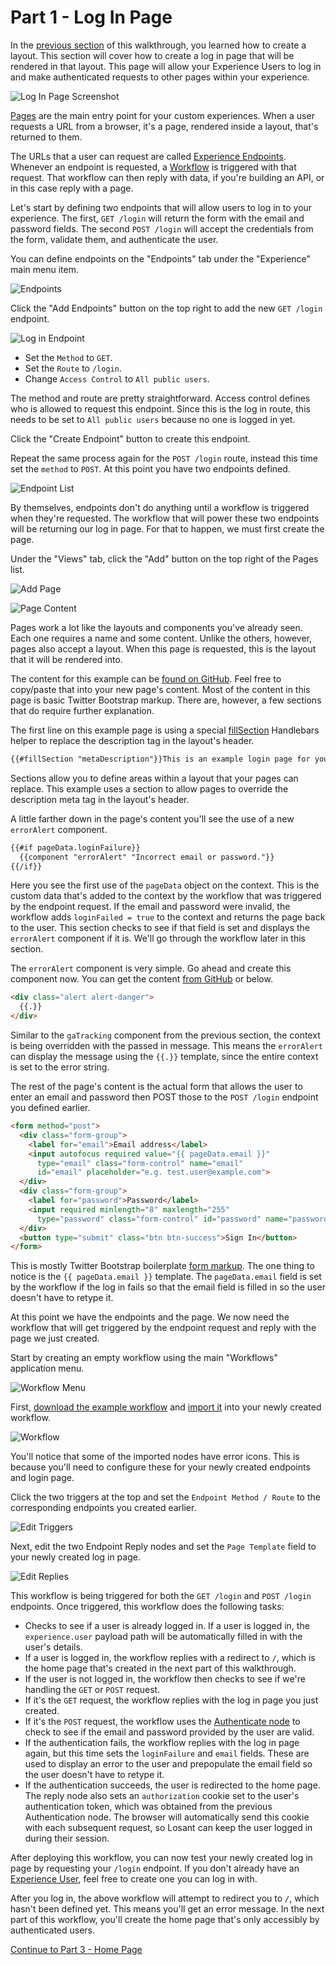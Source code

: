 # Part 1 - Log In Page

In the [previous section](/experiences/walkthrough/views/page-layout/) of this walkthrough, you learned how to create a layout. This section will cover how to create a log in page that will be rendered in that layout. This page will allow your Experience Users to log in and make authenticated requests to other pages within your experience.

![Log In Page Screenshot](/images/experiences/walkthrough/views/log-in-page/screenshot.png "Log In Page Screenshot")

[Pages](/experiences/views/#pages) are the main entry point for your custom experiences. When a user requests a URL from a browser, it's a page, rendered inside a layout, that's returned to them.

The URLs that a user can request are called [Experience Endpoints](/experiences/endpoints/). Whenever an endpoint is requested, a [Workflow](/workflows/overview/) is triggered with that request. That workflow can then reply with data, if you're building an API, or in this case reply with a page.

Let's start by defining two endpoints that will allow users to log in to your experience. The first, `GET /login` will return the form with the email and password fields. The second `POST /login` will accept the credentials from the form, validate them, and authenticate the user.

You can define endpoints on the "Endpoints" tab under the "Experience" main menu item.

![Endpoints](/images/experiences/walkthrough/views/log-in-page/endpoints.png "Endpoints")

Click the "Add Endpoints" button on the top right to add the new `GET /login` endpoint.

![Log in Endpoint](/images/experiences/walkthrough/views/log-in-page/login-endpoint.png "Log in Endpoint")

* Set the `Method` to `GET`.
* Set the `Route` to `/login`.
* Change `Access Control` to `All public users`.

The method and route are pretty straightforward. Access control defines who is allowed to request this endpoint. Since this is the log in route, this needs to be set to `All public users` because no one is logged in yet.

Click the "Create Endpoint" button to create this endpoint.

Repeat the same process again for the `POST /login` route, instead this time set the `method` to `POST`. At this point you have two endpoints defined.

![Endpoint List](/images/experiences/walkthrough/views/log-in-page/endpoint-list.png "Endpoint list")

By themselves, endpoints don't do anything until a workflow is triggered when they're requested. The workflow that will power these two endpoints will be returning our log in page. For that to happen, we must first create the page.

Under the "Views" tab, click the "Add" button on the top right of the Pages list.

![Add Page](/images/experiences/walkthrough/views/log-in-page/add-page.png "Add Page")

![Page Content](/images/experiences/walkthrough/views/log-in-page/page-content.png "Page Content")

Pages work a lot like the layouts and components you've already seen. Each one requires a name and some content. Unlike the others, however, pages also accept a layout. When this page is requested, this is the layout that it will be rendered into.

The content for this example can be <a href="https://github.com/Losant/experience-views-walkthrough/blob/master/log-in-page/login.hbs" target="_blank">found on GitHub</a>. Feel free to copy/paste that into your new page's content. Most of the content in this page is basic Twitter Bootstrap markup. There are, however, a few sections that do require further explanation.

The first line on this example page is using a special [fillSection](/experiences/views/#fillsection-tags) Handlebars helper to replace the description tag in the layout's header.

```html
{{#fillSection "metaDescription"}}This is an example login page for your application experience.{{/fillSection}}
```

Sections allow you to define areas within a layout that your pages can replace. This example uses a section to allow pages to override the description meta tag in the layout's header.

A little farther down in the page's content you'll see the use of a new `errorAlert` component.

```html
{{#if pageData.loginFailure}}
  {{component "errorAlert" "Incorrect email or password."}}
{{/if}}
```

Here you see the first use of the `pageData` object on the context. This is the custom data that's added to the context by the workflow that was triggered by the endpoint request. If the email and password were invalid, the workflow adds `loginFailed = true` to the context and returns the page back to the user. This section checks to see if that field is set and displays the `errorAlert` component if it is. We'll go through the workflow later in this section.

The `errorAlert` component is very simple. Go ahead and create this component now. You can get the content <a href="https://github.com/Losant/experience-views-walkthrough/blob/master/log-in-page/errorAlert.hbs" target="_blank">from GitHub</a> or below.

```html
<div class="alert alert-danger">
  {{.}}
</div>
```

Similar to the `gaTracking` component from the previous section, the context is being overridden with the passed in message. This means the `errorAlert` can display the message using the `{{.}}` template, since the entire context is set to the error string.

The rest of the page's content is the actual form that allows the user to enter an email and password then POST those to the `POST /login` endpoint you defined earlier.

```html
<form method="post">
  <div class="form-group">
    <label for="email">Email address</label>
    <input autofocus required value="{{ pageData.email }}"
      type="email" class="form-control" name="email"
      id="email" placeholder="e.g. test.user@example.com">
  </div>
  <div class="form-group">
    <label for="password">Password</label>
    <input required minlength="8" maxlength="255"
      type="password" class="form-control" id="password" name="password">
  </div>
  <button type="submit" class="btn btn-success">Sign In</button>
</form>
```

This is mostly Twitter Bootstrap boilerplate <a href="https://getbootstrap.com/docs/3.3/css/#forms" target="_blank">form markup</a>. The one thing to notice is the `{{ pageData.email }}` template. The `pageData.email` field is set by the workflow if the log in fails so that the email field is filled in so the user doesn't have to retype it.

At this point we have the endpoints and the page. We now need the workflow that will get triggered by the endpoint request and reply with the page we just created.

Start by creating an empty workflow using the main "Workflows" application menu.

![Workflow Menu](/images/experiences/walkthrough/views/log-in-page/workflow-menu.png "Workflow Menu")

First, <a href="https://cdn.rawgit.com/Losant/experience-views-walkthrough/2fdf26db/log-in-page/endpoint-login.flow" target="_blank">download the example workflow</a> and [import it](https://docs.losant.com/workflows/overview/#import-export) into your newly created workflow.

![Workflow](/images/experiences/walkthrough/views/log-in-page/workflow.png "Workflow")

You'll notice that some of the imported nodes have error icons. This is because you'll need to configure these for your newly created endpoints and login page.

Click the two triggers at the top and set the `Endpoint Method / Route` to the corresponding endpoints you created earlier.

![Edit Triggers](/images/experiences/walkthrough/views/log-in-page/edit-triggers.png "Edit Triggers")

Next, edit the two Endpoint Reply nodes and set the `Page Template` field to your newly created log in page.

![Edit Replies](/images/experiences/walkthrough/views/log-in-page/edit-replies.png "Edit Replies")

This workflow is being triggered for both the `GET /login` and `POST /login` endpoints. Once triggered, this workflow does the following tasks:

* Checks to see if a user is already logged in. If a user is logged in, the `experience.user` payload path will be automatically filled in with the user's details.
* If a user is logged in, the workflow replies with a redirect to `/`, which is the home page that's created in the next part of this walkthrough.
* If the user is not logged in, the workflow then checks to see if we're handling the `GET` or `POST` request.
* If it's the `GET` request, the workflow replies with the log in page you just created.
* If it's the `POST` request, the workflow uses the [Authenticate node](/workflows/experience/authenticate/) to check to see if the email and password provided by the user are valid.
* If the authentication fails, the workflow replies with the log in page again, but this time sets the `loginFailure` and `email` fields. These are used to display an error to the user and prepopulate the email field so the user doesn't have to retype it.
* If the authentication succeeds, the user is redirected to the home page. The reply node also sets an `authorization` cookie set to the user's authentication token, which was obtained from the previous Authentication node. The browser will automatically send this cookie with each subsequent request, so Losant can keep the user logged in during their session.

After deploying this workflow, you can now test your newly created log in page by requesting your `/login` endpoint. If you don't already have an [Experience User](/experiences/users/), feel free to create one you can log in with.

After you log in, the above workflow will attempt to redirect you to `/`, which hasn't been defined yet. This means you'll get an error message. In the next part of this workflow, you'll create the home page that's only accessibly by authenticated users.

[Continue to Part 3 - Home Page](/experiences/walkthrough/views/home-page/)